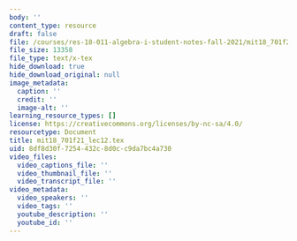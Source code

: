```yaml
---
body: ''
content_type: resource
draft: false
file: /courses/res-18-011-algebra-i-student-notes-fall-2021/mit18_701f21_lec12.tex
file_size: 13358
file_type: text/x-tex
hide_download: true
hide_download_original: null
image_metadata:
  caption: ''
  credit: ''
  image-alt: ''
learning_resource_types: []
license: https://creativecommons.org/licenses/by-nc-sa/4.0/
resourcetype: Document
title: mit18_701f21_lec12.tex
uid: 8df8d30f-7254-432c-8d0c-c9da7bc4a730
video_files:
  video_captions_file: ''
  video_thumbnail_file: ''
  video_transcript_file: ''
video_metadata:
  video_speakers: ''
  video_tags: ''
  youtube_description: ''
  youtube_id: ''
---
```

